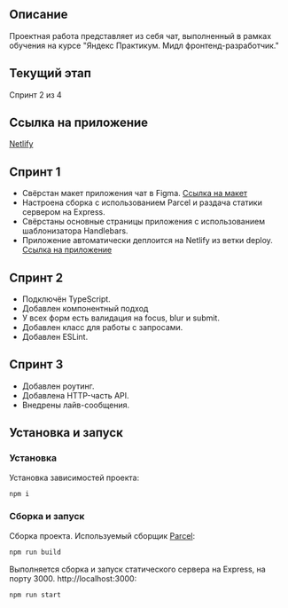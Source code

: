 ## Описание

Проектная работа представляет из себя чат, выполненный в рамках обучения на курсе "Яндекс Практикум. Мидл фронтенд-разработчик."

## Текущий этап

Спринт 2 из 4

## Ссылка на приложение

[Netlify](https://ubiquitous-semolina-b24042.netlify.app/)

## Спринт 1

- Свёрстан макет приложения чат в Figma. [Ссылка на макет](https://www.figma.com/file/DQjQTSdA6jVBhpXkuGjBkl/chat?node-id=0%3A1&t=3iFLkz13wK9Cdkph-0)
- Настроена сборка с использованием Parcel и раздача статики сервером на Express.
- Свёрстаны основные страницы приложения с использованием шаблонизатора Handlebars.
- Приложение автоматически деплоится на Netlify из ветки deploy. [Ссылка на приложение](https://deploy--ubiquitous-semolina-b24042.netlify.app/)

## Спринт 2

- Подключён TypeScript.
- Добавлен компонентный подход
- У всех форм есть валидация на focus, blur и submit.
- Добавлен класс для работы с запросами.
- Добавлен ESLint.

## Спринт 3

- Добавлен роутинг.
- Добавлена HTTP-часть API.
- Внедрены лайв-сообщения.

## Установка и запуск

### Установка

Установка зависимостей проекта:

```bash
npm i
```

### Сборка и запуск

Сборка проекта. Используемый сборщик [Parcel](https://parceljs.org/):

```bash
npm run build
```

Выполняется сборка и запуск статического сервера на Express, на порту 3000. http://localhost:3000:

```bash
npm run start
```

